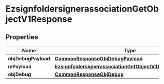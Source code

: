 
# EzsignfoldersignerassociationGetObjectV1Response

## Properties
Name | Type | Description | Notes
------------ | ------------- | ------------- | -------------
**objDebugPayload** | [**CommonResponseObjDebugPayload**](CommonResponseObjDebugPayload.md) |  | 
**mPayload** | [**EzsignfoldersignerassociationGetObjectV1ResponseMPayload**](EzsignfoldersignerassociationGetObjectV1ResponseMPayload.md) |  | 
**objDebug** | [**CommonResponseObjDebug**](CommonResponseObjDebug.md) |  |  [optional]



